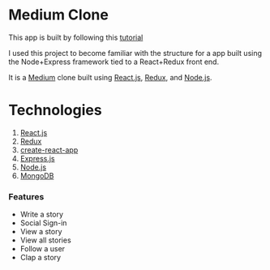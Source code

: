 # Medium Clone
This app is built by following this [tutorial](https://codeburst.io/build-simple-medium-com-on-node-js-and-react-js-a278c5192f47)

I used this project to become familiar with the structure for a app built using the Node+Express framework tied to a React+Redux front end.

It is a [Medium](https://medium.com) clone built using [React.js](https://reactjs.org), [Redux](https://redux.js.org), and [Node.js](https://nodejs.org).

# Technologies

1. [React.js](https://reactjs.org)
1. [Redux](https://redux.js.org)
1. [create-react-app](https://github.com/facebook/create-react-app)
1. [Express.js](https://expressjs.com)
1. [Node.js](https://nodejs.org)
1. [MongoDB](https://mongodb.com)

### Features
- Write a story
- Social Sign-in
- View a story
- View all stories
- Follow a user
- Clap a story
